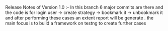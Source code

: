 Release Notes of Version 1.0 :- 
In this branch 6 major commits are there and the code is for login user -> create strategy -> bookmark it -> unbookmark it and  after performing these cases an extent report will be generate . the main focus is to build a framework on testng to create further cases 
